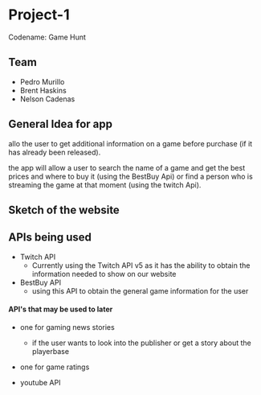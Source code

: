 # Project-1

Codename: Game Hunt

## Team

* Pedro Murillo
* Brent Haskins
* Nelson Cadenas

## General Idea for app

allo the user to get additional information on a game before purchase (if it has already been released).

the app will allow a user to search the name of a game and get the best prices and where to buy it (using the BestBuy Api) or find a person who is streaming the game at that moment (using the twitch Api).

## Sketch of the website



## APIs being used

* Twitch API
    * Currently using the Twitch API v5 as it has the ability to obtain the information needed to show on our website
* BestBuy API
    * using this API to obtain the general game information for the user

#### API's that may be used to later

* one for gaming news stories
    * if the user wants to look into the publisher or get a story about the playerbase

* one for game ratings
* youtube API